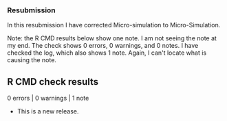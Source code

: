 ### Resubmission

In this resubmission I have corrected Micro-simulation to Micro-Simulation.

Note: the R CMD results below show one note. I am not seeing the note at my end. The check shows 0 errors, 0 warnings, and 0 notes. I have checked the log, which also shows 1 note. Again, I can't locate what is causing the note.


## R CMD check results

0 errors | 0 warnings | 1 note

* This is a new release.
